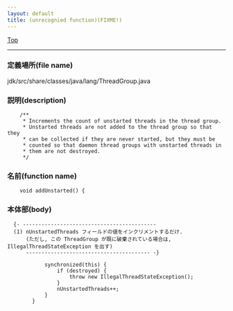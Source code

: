 ```yaml
---
layout: default
title: (unrecognied function)(FIXME!)
---
```

[Top](../index.html)

--- 
### 定義場所(file name)
jdk/src/share/classes/java/lang/ThreadGroup.java
### 説明(description)

```
    /**
     * Increments the count of unstarted threads in the thread group.
     * Unstarted threads are not added to the thread group so that they
     * can be collected if they are never started, but they must be
     * counted so that daemon thread groups with unstarted threads in
     * them are not destroyed.
     */
```

### 名前(function name)
```
    void addUnstarted() {
```

### 本体部(body)
```
  {- -------------------------------------------
  (1) nUnstartedThreads フィールドの値をインクリメントするだけ.
      (ただし, この ThreadGroup が既に破棄されている場合は, IllegalThreadStateException を出す)
      ---------------------------------------- -}

	        synchronized(this) {
	            if (destroyed) {
	                throw new IllegalThreadStateException();
	            }
	            nUnstartedThreads++;
	        }
	    }
	
```


